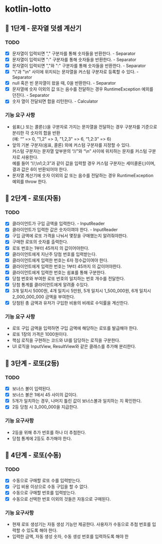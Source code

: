 # kotlin-lotto

## 🚀 1단계 - 문자열 덧셈 계산기

### TODO
- [x] 문자열이 입력되면 "," 구분자를 통해 숫자들을 반환한다. - Separator
- [x] 문자열이 입력되면 ":" 구분자를 통해 숫자들을 반환한다. - Separator
- [x] 문자열이 입력되면 ","와 ":" 구분자를 통해 숫자들을 반환한다. - Separator
- [x] "\\"과 "\n" 사이에 위치되는 문자열을 커스텀 구분자로 등록할 수 있다. - Separator
- [x] null 혹은 빈 문자열이 왔을 때, 0을 반환한다. - Separator
- [x] 문자열에 숫자 이외의 값 또는 음수를 전달하는 경우 RuntimeException 예외를 던진다. - Separator
- [x] 숫자 열이 전달되면 합을 리턴한다. - Calculator

### 기능 요구 사항
- 쉼표(,) 또는 콜론(:)을 구분자로 가지는 문자열을 전달하는 경우 구분자를 기준으로 분리한 각 숫자의 합을 반환\
(예: “” => 0, "1,2" => 3, "1,2,3" => 6, “1,2:3” => 6)
- 앞의 기본 구분자(쉼표, 콜론) 외에 커스텀 구분자를 지정할 수 있다.\
커스텀 구분자는 문자열 앞부분의 “//”와 “\n” 사이에 위치하는 문자를 커스텀 구분자로 사용한다.\
예를 들어 “//;\n1;2;3”과 같이 값을 입력할 경우 커스텀 구분자는 세미콜론(;)이며, 결과 값은 6이 반환되어야 한다.
- 문자열 계산기에 숫자 이외의 값 또는 음수를 전달하는 경우 RuntimeException 예외를 throw 한다.

## 🚀 2단계 - 로또(자동)

### TODO
- [x] 클라이언트가 구입 금액을 입력한다. - InputReader
- [x] 클라이언트가 입력한 값은 숫자이여야 한다. - InputReader
- [x] 구입 금액에 로또 가격을 나눠서 몇장을 구매했는지 알려줘야한다.
- [x] 구매한 로또의 숫자를 출력한다.
- [x] 로또 번호는 1부터 45까지 의 값이어야한다.
- [x] 클라이언트에게 지난주 당첨 번호를 입력받는다.
- [x] 클라이언트에게 입력한 번호는 6자 정수값이여야 한다.
- [x] 클라이언트에게 입력한 번호는 1부터 45까지 의 값이어야한다.
- [x] 클라이언트에게 입력한 번호는 쉼표를 통해 구분한다.
- [x] 당첨 번호와 부여한 로또 번호의 일치하는 번호 개수를 전달한다.
- [x] 당첨 통계를 클라이언트에게 알려줄 수있다.
- [x] 3개 일치시 5000원, 4개 일치시 5만원, 5개 일치시 1_500_000원, 6개 일치시 2_000_000_000 금액을 부여한다.
- [x] 당첨된 총 금액과 유저가 구입한 비용의 비례로 수익률을 계산한다.

### 기능 요구 사항
- 로또 구입 금액을 입력하면 구입 금액에 해당하는 로또를 발급해야 한다.
- 로또 1장의 가격은 1000원이다.
- 핵심 로직을 구현하는 코드와 UI를 담당하는 로직을 구분한다.
- UI 로직을 InputView, ResultView와 같은 클래스를 추가해 분리한다.

## 🚀 3단계 - 로또(2등)

### TODO
- [x] 보너스 볼이 입력된다.
- [x] 보너스 볼은 1에서 45 사이의 값이다.
- [x] 5개가 일치하는 경우, 나머지 틀린 값이 보너스볼과 일치하는 지 확인한다.
- [x] 2등 당첨 시 3_000_000을 지급한다.

### 기능 요구사항
- 2등을 위해 추가 번호를 하나 더 추첨한다.
- 당첨 통계에 2등도 추가해야 한다.

## 🚀 4단계 - 로또(수동)

### TODO
- [x] 수동으로 구매할 로또 수를 입력받는다.
- [x] 구입 비용 이상으로 수동 구입을 할 수 없다. 
- [x] 수동으로 구매할 번호를 입력받는다.
- [x] 수동으로 선택한 번호 이외의 것들은 자동으로 구매된다.

### 기능 요구사항
- 현재 로또 생성기는 자동 생성 기능만 제공한다. 사용자가 수동으로 추첨 번호를 입력할 수 있도록 해야 한다.
- 입력한 금액, 자동 생성 숫자, 수동 생성 번호를 입력하도록 해야 한